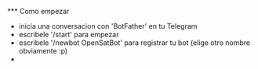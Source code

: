 *** Como empezar

 - inicia una conversacion con 'BotFather' en tu Telegram
 - escribele '/start' para empezar
 - escribele '/newbot OpenSatBot' para registrar tu bot (elige otro nombre obviamente :p)
 - 

